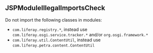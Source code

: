 ## JSPModuleIllegalImportsCheck

Do not import the following classes in modules:

- `com.liferay.registry.*`, instead use `com.liferay.osgi.service.tracker.*`
and/or `org.osgi.framework.*`
- `com.liferay.util.ContentUtil`, instead use
`com.liferay.petra.content.ContentUtil`